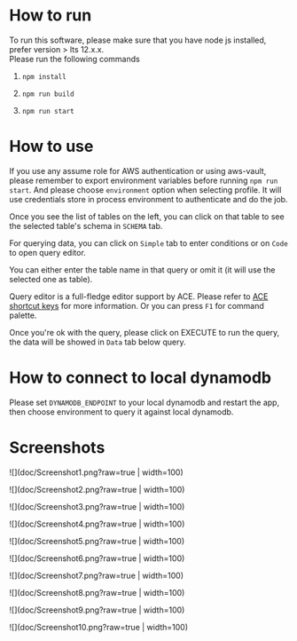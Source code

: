 # How to run
To run this software, please make sure that you have node js installed, prefer version > lts 12.x.x. \
Please run the following commands

1. `npm install`

2. `npm run build`

3. `npm run start`

# How to use
If you use any assume role for AWS authentication or using aws-vault, please remember to export environment variables before running `npm run start`. And please choose `environment` option when selecting profile. It will use credentials store in process environment to authenticate and do the job.

Once you see the list of tables on the left, you can click on that table to see the selected table's schema in `SCHEMA` tab.

For querying data, you can click on `Simple` tab to enter conditions or on `Code` to open query editor.

You can either enter the table name in that query or omit it (it will use the selected one as table).

Query editor is a full-fledge editor support by ACE. Please refer to [ACE shortcut keys](https://ace.c9.io/demo/keyboard_shortcuts.html) for more information. Or you can press `F1` for command palette.

Once you're ok with the query, please click on EXECUTE to run the query, the data will be showed in `Data` tab below query.

# How to connect to local dynamodb
Please set `DYNAMODB_ENDPOINT` to your local dynamodb and restart the app, then choose environment to query it against local dynamodb.

# Screenshots

![](doc/Screenshot1.png?raw=true | width=100)

![](doc/Screenshot2.png?raw=true | width=100)

![](doc/Screenshot3.png?raw=true | width=100)

![](doc/Screenshot4.png?raw=true | width=100)

![](doc/Screenshot5.png?raw=true | width=100)

![](doc/Screenshot6.png?raw=true | width=100)

![](doc/Screenshot7.png?raw=true | width=100)

![](doc/Screenshot8.png?raw=true | width=100)

![](doc/Screenshot9.png?raw=true | width=100)

![](doc/Screenshot10.png?raw=true | width=100)
